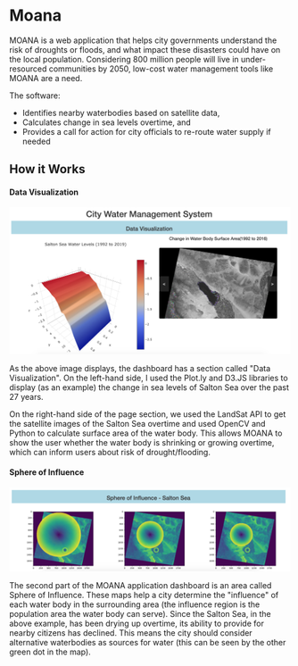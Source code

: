 # Moana

MOANA is a web application that helps city governments understand the risk of droughts or floods, and what impact these disasters could have on the local population. Considering 800 million people will live in under-resourced communities by 2050, low-cost water management tools like MOANA are a need.

The software:
+ Identifies nearby waterbodies based on satellite data,
+ Calculates change in sea levels overtime, and
+ Provides a call for action for city officials to re-route water supply if needed

## How it Works

#### Data Visualization

![Data Visualization](https://github.com/aanandbajaj/Moana-NasaSpaceApps/blob/master/images/image3.png)

As the above image displays, the dashboard has a section called "Data Visualization". On the left-hand side, I used the Plot.ly and D3.JS libraries to display (as an example) the change in sea levels of Salton Sea over the past 27 years.

On the right-hand side of the page section, we used the LandSat API to get the satellite images of the Salton Sea overtime and used OpenCV and Python to calculate surface area of the water body. This allows MOANA to show the user whether the water body is shrinking or growing overtime, which can inform users about risk of drought/flooding.


#### Sphere of Influence
![Sphere of Influence](https://github.com/aanandbajaj/Moana-NasaSpaceApps/blob/master/images/image2.png)

The second part of the MOANA application dashboard is an area called Sphere of Influence. These maps help a city determine the "influence" of each water body in the surrounding area (the influence region is the population area the water body can serve). Since the Salton Sea, in the above example, has been drying up overtime, its ability to provide for nearby citizens has declined. This means the city should consider alternative waterbodies as sources for water (this can be seen by the other green dot in the map).

